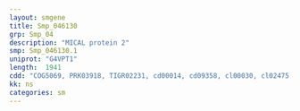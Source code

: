 ```yaml
---
layout: smgene
title: Smp_046130
grp: Smp_04
description: "MICAL protein 2"
smp: Smp_046130.1
uniprot: "G4VPT1"
length:  1941
cdd: "COG5069, PRK03918, TIGR02231, cd00014, cd09358, cl00030, cl02475, cl06992, cl13553, cl15135, pfam00307, pfam08192, pfam12130, pfam12877, smart00033"
kk: ns
categories: sm
---
```

